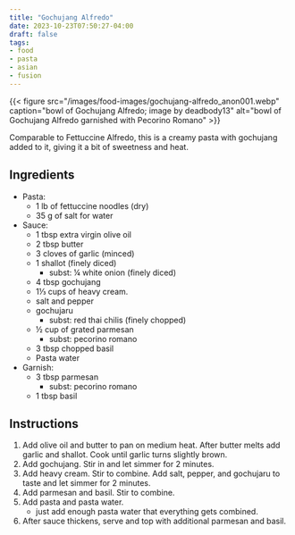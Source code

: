 ```yaml
---
title: "Gochujang Alfredo"
date: 2023-10-23T07:50:27-04:00
draft: false
tags:
- food
- pasta
- asian
- fusion
---
```


{{< figure src="/images/food-images/gochujang-alfredo_anon001.webp" caption="bowl of Gochujang Alfredo; image by deadbody13" alt="bowl of Gochujang Alfredo garnished with Pecorino Romano" >}}

Comparable to Fettuccine Alfredo, this is a creamy pasta with gochujang added to it, giving it a bit of sweetness and heat.

## Ingredients
- Pasta:
    - 1 lb of fettuccine noodles (dry)
    - 35 g of salt for water
- Sauce:
    - 1 tbsp extra virgin olive oil
    - 2 tbsp butter
    - 3 cloves of garlic (minced)
    - 1 shallot (finely diced)
        - subst: &frac14; white onion (finely diced)
    - 4 tbsp gochujang
    - 1&frac13; cups of heavy cream.
    - salt and pepper
    - gochujaru
        - subst: red thai chilis (finely chopped)
    - &frac12; cup of grated parmesan
        - subst: pecorino romano
    - 3 tbsp chopped basil
    - Pasta water
- Garnish:
    - 3 tbsp parmesan
        - subst: pecorino romano
    - 1 tbsp basil

## Instructions
1. Add olive oil and butter to pan on medium heat. After butter melts add garlic and shallot. Cook until garlic turns slightly brown.
1. Add gochujang. Stir in and let simmer for 2 minutes.
1. Add heavy cream. Stir to combine. Add salt, pepper, and gochujaru to taste and let simmer for 2 minutes.
1. Add parmesan and basil. Stir to combine.
1. Add pasta and pasta water.
    - just add enough pasta water that everything gets combined.
1. After sauce thickens, serve and top with additional parmesan and basil.
